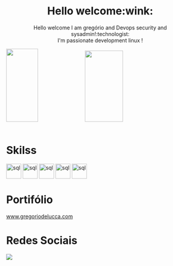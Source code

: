 <div align="center">
 <h1>Hello welcome:wink:</h1>
  <p>Hello welcome  I am gregório and Devops security and sysadmin!:technologist:	
  <br> I'm passionate  development linux !</br></p>
</div>

<div align="left">  
  <img width="41%" height="195px" src="https://github-readme-stats.vercel.app/api/top-langs/?username=gregoriodelucca&layout=compact&hide_border=true&title_color=00bfbf&text_color=00bfbf&bg_color=0d1117" />
 <img width="45%" height="190px" src="https://media.giphy.com/media/v1.Y2lkPTc5MGI3NjExM2E3OTZmNGY4ZDdlZjM1YmE2ZmRjZTBhMmM1MDY0ZDE3MDE2ODNmMiZjdD1z/RHvb57lEDGmxTKNBtI/giphy.gif" />
</div>
</div>

<div align="left"><br>
  <h1>Skilss</h1>
    <img align="center" alt="sql" height= "40" width="40"  src="https://cdn.jsdelivr.net/gh/devicons/devicon/icons/fedora/fedora-plain.svg">
    <img align="center" alt="sql" height= "40" width="40"   src="https://cdn.jsdelivr.net/gh/devicons/devicon/icons/python/python-original.svg">
    <img align="center" alt="sql" height= "40" width="40"  src="https://cdn.jsdelivr.net/gh/devicons/devicon/icons/mysql/mysql-original.svg">
    <img align="center" alt="sql" height= "40" width="40"  src="https://cdn.jsdelivr.net/gh/devicons/devicon/icons/docker/docker-original.svg">
     <img align="center" alt="sql" height= "40" width="40"   src="https://cdn.jsdelivr.net/gh/devicons/devicon/icons/apachekafka/apachekafka-original.svg">

</div>

<div align="left"> 
 <h1>Portifólio</h1>
   <a href="https://gregoriodelucca.netlify.app">www.gregoriodelucca.com</a>

</div> 
<div align="left"> 
 <h1>Redes Sociais</h1>
  <a href="https://www.linkedin.com/in/gregoriodelucca/" target="_blank"><img src="https://img.shields.io/badge/-linkedin-blue?style=for-the-badge&logo=instagram&logoColor=white"</a>
</div> 
 </div>




